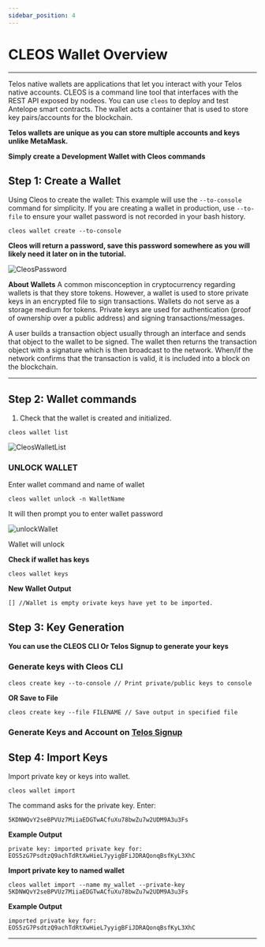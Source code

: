 ```yaml
---
sidebar_position: 4
---
```



# CLEOS Wallet Overview
-----       ------
Telos native wallets are applications that let you interact with your Telos native accounts. CLEOS is a command line tool that interfaces with the REST API exposed by nodeos. You can use ```cleos``` to deploy and test Antelope smart contracts. The wallet acts a container that is used to store key pairs/accounts for the blockchain. 

**Telos wallets are unique as you can store multiple accounts and keys unlike MetaMask.**

__Simply create a Development Wallet with Cleos commands__


## Step 1: Create a Wallet
Using Cleos to create the wallet:
This example will use the ```--to-console``` command for simplicity. If you are creating a wallet in production, use ```--to-file``` to ensure your wallet password is not recorded in your bash history. 

```cleos wallet create --to-console ```

**Cleos will return a password, save this password somewhere as you will likely need it later on in the tutorial.**


![CleosPassword](/img/cleos_password.png)

**About Wallets** A common misconception in cryptocurrency regarding wallets is that they store tokens. However, a wallet is used to store private keys in an encrypted file to sign transactions. Wallets do not serve as a storage medium for tokens. Private keys are used for authentication (proof of ownership over a public address) and signing transactions/messages.

A user builds a transaction object usually through an interface and sends that object to the wallet to be signed. The wallet then returns the transaction object with a signature which is then broadcast to the network. When/if the network confirms that the transaction is valid, it is included into a block on the blockchain.

----            -----

## Step 2: Wallet commands

1. Check that the wallet is created and initialized.

```
cleos wallet list  
```   

![CleosWalletList](/img/cleoswalletlist.png)

### UNLOCK WALLET

Enter wallet command and name of wallet
```
cleos wallet unlock -n WalletName
```
It will then prompt you to enter wallet password

![unlockWallet](/img/unlockWallet.png)

Wallet will unlock

**Check if wallet has keys**
```
cleos wallet keys
```
**New Wallet Output**
```
[] //Wallet is empty orivate keys have yet to be imported. 
```


## Step 3: Key Generation
__You can use the CLEOS CLI Or Telos Signup to generate your keys__
### Generate keys with Cleos CLI

```
cleos create key --to-console // Print private/public keys to console
```
**OR Save to File**
```
cleos create key --file FILENAME // Save output in specified file
```


### Generate Keys and Account on [Telos Signup](https://www.telos.net/signup) 

## Step 4: Import Keys
Import private key or keys into wallet. 
```
cleos wallet import 
```
The command asks for the private key. Enter:
```
5KDNWQvY2seBPVUz7MiiaEDGTwACfuXu78bwZu7w2UDM9A3u3Fs
```
**Example Output**
```
private key: imported private key for: EOS5zG7PsdtzQ9achTdRtXwHieL7yyigBFiJDRAQonqBsfKyL3XhC
```
**Import private key to named wallet**
 ```
cleos wallet import --name my_wallet --private-key 5KDNWQvY2seBPVUz7MiiaEDGTwACfuXu78bwZu7w2UDM9A3u3Fs
```  
**Example Output**
```
imported private key for: EOS5zG7PsdtzQ9achTdRtXwHieL7yyigBFiJDRAQonqBsfKyL3XhC

```


------                                           ------


